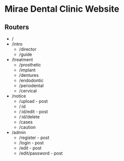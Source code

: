 # Mirae Dental Clinic Website

## Routers

- /
- /intro
  - /director
  - /guide
- /treatment
  - /prosthetic
  - /implant
  - /dentures
  - /endodontic
  - /periodental
  - /cervical
- /notice
  - /upload - post
  - /:id
  - /:id/edit - post
  - /:id/delete
  - /cases
  - /caution
- /admin
  - /register - post
  - /login - post
  - /edit - post
  - /edit/password - post
